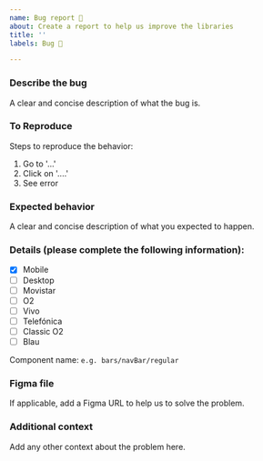 ```yaml
---
name: Bug report 🐛
about: Create a report to help us improve the libraries
title: ''
labels: Bug 🐞

---
```

<!-- _English or Spanish is ok._ -->

### Describe the bug
A clear and concise description of what the bug is.

### To Reproduce
Steps to reproduce the behavior:
1. Go to '...'
2. Click on '....'
3. See error

### Expected behavior
A clear and concise description of what you expected to happen.

### Details (please complete the following information):
<!-- Mark with [x] or [ ] to which library is applying the issue. -->

- [x] Mobile 
- [ ] Desktop
- [ ] Movistar
- [ ] O2
- [ ] Vivo
- [ ] Telefónica
- [ ] Classic O2
- [ ] Blau

Component name: `e.g. bars/navBar/regular`

### Figma file
If applicable, add a Figma URL to help us to solve the problem.

### Additional context
Add any other context about the problem here.
